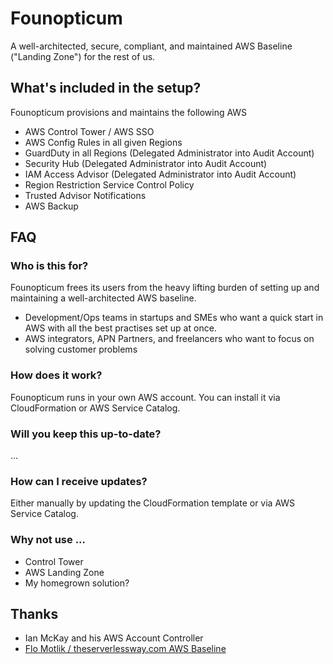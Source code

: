 # Founopticum

A well-architected, secure, compliant, and maintained AWS Baseline ("Landing Zone") for the rest of us. 

## What's included in the setup?

Founopticum provisions and maintains the following AWS 

- AWS Control Tower / AWS SSO
- AWS Config Rules in all given Regions
- GuardDuty in all Regions (Delegated Administrator into Audit Account)
- Security Hub (Delegated Administrator into Audit Account) 
- IAM Access Advisor (Delegated Administrator into Audit Account)
- Region Restriction Service Control Policy
- Trusted Advisor Notifications
- AWS Backup


## FAQ

### Who is this for?

Founopticum frees its users from the heavy lifting burden of setting up and maintaining a well-architected AWS baseline.

 - Development/Ops teams in startups and SMEs who want a quick start in AWS with all the best practises set up at once.
 - AWS integrators, APN Partners, and freelancers who want to focus on solving customer problems

### How does it work?

Founopticum runs in your own AWS account. You can install it via CloudFormation or AWS Service Catalog. 

### Will you keep this up-to-date?

...

### How can I receive updates?

Either manually by updating the CloudFormation template or via AWS Service Catalog. 

### Why not use ...

 - Control Tower
 - AWS Landing Zone
 - My homegrown solution?
 
## Thanks

 - Ian McKay and his AWS Account Controller
 - [Flo Motlik / theserverlessway.com AWS Baseline](https://github.com/theserverlessway/aws-baseline)